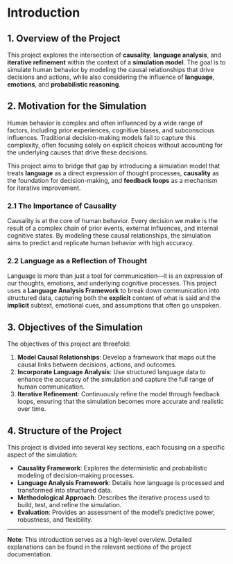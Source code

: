 # Introduction

## 1. Overview of the Project

This project explores the intersection of **causality**, **language analysis**, and **iterative refinement** within the context of a **simulation model**. The goal is to simulate human behavior by modeling the causal relationships that drive decisions and actions, while also considering the influence of **language**, **emotions**, and **probabilistic reasoning**.

## 2. Motivation for the Simulation

Human behavior is complex and often influenced by a wide range of factors, including prior experiences, cognitive biases, and subconscious influences. Traditional decision-making models fail to capture this complexity, often focusing solely on explicit choices without accounting for the underlying causes that drive these decisions.

This project aims to bridge that gap by introducing a simulation model that treats **language** as a direct expression of thought processes, **causality** as the foundation for decision-making, and **feedback loops** as a mechanism for iterative improvement.

### 2.1 The Importance of Causality

Causality is at the core of human behavior. Every decision we make is the result of a complex chain of prior events, external influences, and internal cognitive states. By modeling these causal relationships, the simulation aims to predict and replicate human behavior with high accuracy.

### 2.2 Language as a Reflection of Thought

Language is more than just a tool for communication—it is an expression of our thoughts, emotions, and underlying cognitive processes. This project uses a **Language Analysis Framework** to break down communication into structured data, capturing both the **explicit** content of what is said and the **implicit** subtext, emotional cues, and assumptions that often go unspoken.

## 3. Objectives of the Simulation

The objectives of this project are threefold:

1. **Model Causal Relationships**: Develop a framework that maps out the causal links between decisions, actions, and outcomes.
2. **Incorporate Language Analysis**: Use structured language data to enhance the accuracy of the simulation and capture the full range of human communication.
3. **Iterative Refinement**: Continuously refine the model through feedback loops, ensuring that the simulation becomes more accurate and realistic over time.

## 4. Structure of the Project

This project is divided into several key sections, each focusing on a specific aspect of the simulation:

- **Causality Framework**: Explores the deterministic and probabilistic modeling of decision-making processes.
- **Language Analysis Framework**: Details how language is processed and transformed into structured data.
- **Methodological Approach**: Describes the iterative process used to build, test, and refine the simulation.
- **Evaluation**: Provides an assessment of the model’s predictive power, robustness, and flexibility.

---
**Note**: This introduction serves as a high-level overview. Detailed explanations can be found in the relevant sections of the project documentation.
